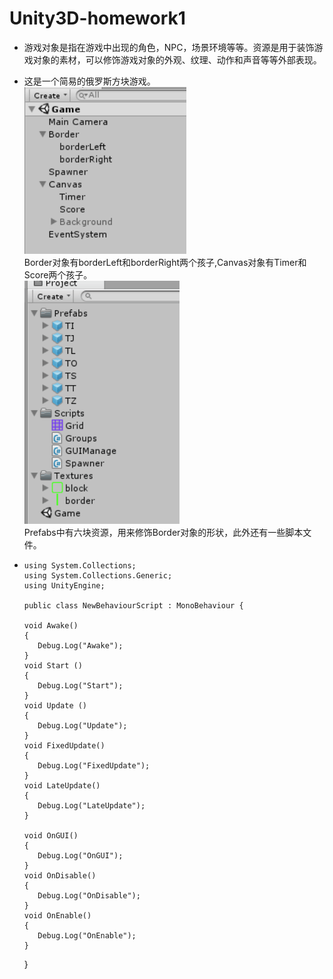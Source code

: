 # Unity3D-homework1
* 游戏对象是指在游戏中出现的角色，NPC，场景环境等等。资源是用于装饰游戏对象的素材，可以修饰游戏对象的外观、纹理、动作和声音等等外部表现。

* 这是一个简易的俄罗斯方块游戏。<br/>
![](https://github.com/L1997YM/Unity3D-homework1/blob/master/tetrisL_gameobject.png)<br/>
Border对象有borderLeft和borderRight两个孩子,Canvas对象有Timer和Score两个孩子。<br/>
![](https://github.com/L1997YM/Unity3D-homework1/blob/master/tetrisL_assets.png)<br/>
Prefabs中有六块资源，用来修饰Border对象的形状，此外还有一些脚本文件。<br/>

* 
      using System.Collections;
      using System.Collections.Generic;
      using UnityEngine;

      public class NewBehaviourScript : MonoBehaviour {

      void Awake()
      {
         Debug.Log("Awake");
      }
      void Start () 
      {
         Debug.Log("Start");
      }
      void Update () 
      {
         Debug.Log("Update");
      }
      void FixedUpdate()
      {
         Debug.Log("FixedUpdate");
      }
      void LateUpdate()
      {
         Debug.Log("LateUpdate");
      }

      void OnGUI()
      {
         Debug.Log("OnGUI");
      }
      void OnDisable()
      {
         Debug.Log("OnDisable");
      }
      void OnEnable()
      {
         Debug.Log("OnEnable");
      }
  }
